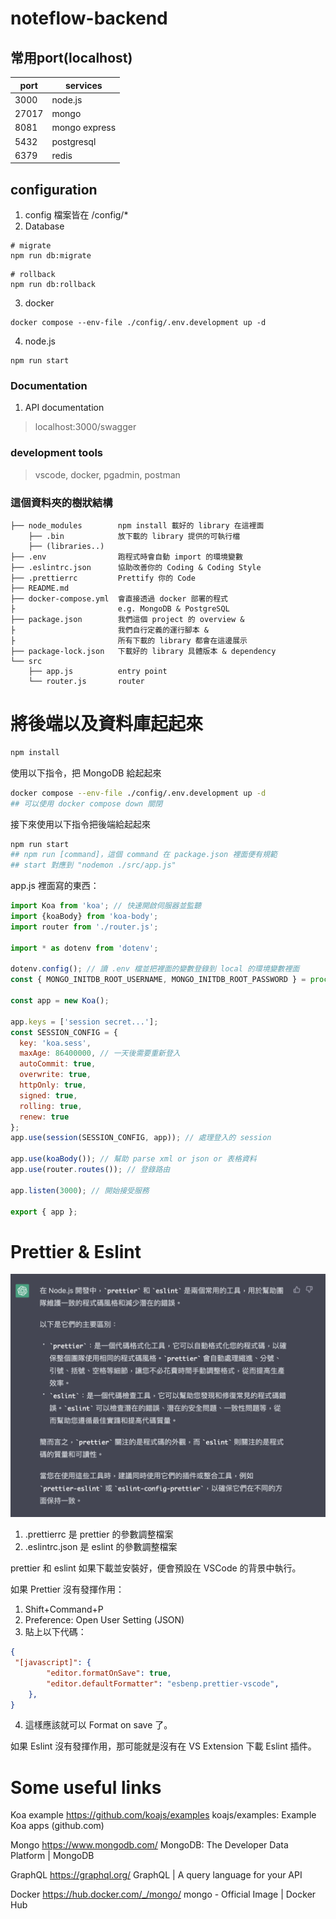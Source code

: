 # noteflow-backend

## 常用port(localhost)
|  port   | services  |
|  ----  | ----  |
| 3000  | node.js |
| 27017  | mongo |
| 8081  | mongo express |
| 5432  | postgresql |
| 6379  | redis |

## configuration
1. config 檔案皆在 /config/*
2. Database
```bash=
# migrate
npm run db:migrate
```

```bash=
# rollback
npm run db:rollback
```

3. docker
```bash=
docker compose --env-file ./config/.env.development up -d
```

4. node.js
```bash=
npm run start
```

### Documentation
1. API documentation
> localhost:3000/swagger

### development tools
> vscode, docker, pgadmin, postman

### 這個資料夾的樹狀結構
```
├── node_modules        npm install 載好的 library 在這裡面
    ├── .bin            放下載的 library 提供的可執行檔
    ├── (libraries..)
├── .env                跑程式時會自動 import 的環境變數
├── .eslintrc.json      協助改善你的 Coding & Coding Style
├── .prettierrc         Prettify 你的 Code
├── README.md
├── docker-compose.yml  會直接透過 docker 部署的程式
├                       e.g. MongoDB & PostgreSQL
├── package.json        我們這個 project 的 overview &
├                       我們自行定義的運行腳本 &
├                       所有下載的 library 都會在這邊展示
├── package-lock.json   下載好的 library 具體版本 & dependency
└── src
    ├── app.js          entry point
    └── router.js       router
```

# 將後端以及資料庫起起來

```bash
npm install
```

使用以下指令，把 MongoDB 給起起來
```bash
docker compose --env-file ./config/.env.development up -d
## 可以使用 docker compose down 關閉
```

接下來使用以下指令把後端給起起來
```bash
npm run start
## npm run [command]，這個 command 在 package.json 裡面便有規範
## start 對應到 "nodemon ./src/app.js"
```

app.js 裡面寫的東西：

```js
import Koa from 'koa'; // 快速開啟伺服器並監聽
import {koaBody} from 'koa-body';
import router from './router.js';

import * as dotenv from 'dotenv'; 

dotenv.config(); // 讀 .env 檔並把裡面的變數登錄到 local 的環境變數裡面
const { MONGO_INITDB_ROOT_USERNAME, MONGO_INITDB_ROOT_PASSWORD } = process.env; // 把登錄進去的變數給取出來

const app = new Koa();

app.keys = ['session secret...'];
const SESSION_CONFIG = {
  key: 'koa.sess',
  maxAge: 86400000, // 一天後需要重新登入
  autoCommit: true,
  overwrite: true,
  httpOnly: true,
  signed: true,
  rolling: true,
  renew: true
};
app.use(session(SESSION_CONFIG, app)); // 處理登入的 session

app.use(koaBody()); // 幫助 parse xml or json or 表格資料
app.use(router.routes()); // 登錄路由

app.listen(3000); // 開始接受服務

export { app };

```

# Prettier & Eslint
![兩者之間的比較](static/prettier_eslint.png)

1. .prettierrc 是 prettier 的參數調整檔案
2. .eslintrc.json 是 eslint 的參數調整檔案

prettier 和 eslint 如果下載並安裝好，便會預設在 VSCode 的背景中執行。

如果 Prettier 沒有發揮作用：

1. Shift+Command+P
2. Preference: Open User Setting (JSON)
3. 貼上以下代碼：
```json
{
 "[javascript]": {
        "editor.formatOnSave": true,
        "editor.defaultFormatter": "esbenp.prettier-vscode",
    },
}
```
4. 這樣應該就可以 Format on save 了。

如果 Eslint 沒有發揮作用，那可能就是沒有在 VS Extension 下載 Eslint 插件。


# Some useful links
Koa example
https://github.com/koajs/examples
koajs/examples: Example Koa apps (github.com)

Mongo
https://www.mongodb.com/
MongoDB: The Developer Data Platform | MongoDB

GraphQL
https://graphql.org/
GraphQL | A query language for your API

Docker
https://hub.docker.com/_/mongo/
mongo - Official Image | Docker Hub